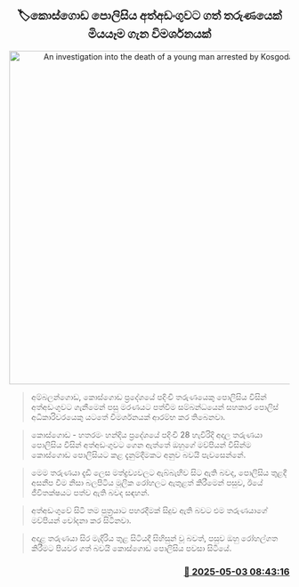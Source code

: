 <p align='center'><b><h2 align='center' title='An investigation into the death of a young man arrested by Kosgoda Police'>🏷කොස්ගොඩ පොලිසිය අත්අඩංගුවට ගත් තරුණයෙක් මියයෑම ගැන විමර්ශනයක් </h2></b></p>
<p align='center'><img src='https://helakuru.sgp1.cdn.digitaloceanspaces.com/esana/images/lib/dead-body-new.jpg' width='600' alt='An investigation into the death of a young man arrested by Kosgoda Police'></p>

> අම්බලන්ගොඩ, කොස්ගොඩ ප්‍රදේශයේ පදිංචි තරුණයෙකු පොලිසිය විසින් අත්අඩංගුවට ගැනීමෙන් පසු මරණයට පත්වීම සම්බන්ධයෙන් සහකාර පොලිස් අධිකාරිවරයෙකු යටතේ විමර්ශනයක් ආරම්භ කර තිබෙනවා.

> කොස්ගොඩ - හතරමං හන්දිය ප්‍රදේශයේ පදිංචි 28 හැවිරිදි අදාල තරුණයා පොලිසිය විසින් අත්අඩංගුවට ගෙන ඇත්තේ ඔහුගේ මව්පියන් විසින්ම කොස්ගොඩ පොලිසියට කළ දැනුම්දීමකට අනුව බවයි පැවසෙන්නේ.

> මෙම තරුණයා දැඩි ලෙස මත්ද්‍රව්‍යවලට ඇබ්බැහිව සිට ඇති බවද, පොලිසිය තුළදී අසනීප වීම නිසා බලපිටිය මූලික රෝහලට ඇතුළත් කිරීමෙන් පසුව, ඊයේ ජීවිතක්ෂයට පත්ව ඇති බවද සඳහන්.

> අත්අඩංගුවේ සිටි තම පුත්‍රයාට පහරදීමක් සිදුව ඇති බවට එම තරුණයාගේ මව්පියන් චෝදනා කර සිටිනවා.‍

> අදාළ තරුණයා සිර මැදිරිය තුළ සිටියදී සිහිසුන් වූ බවත්, පසුව ඔහු රෝහල්ගත කිරීමට පියවර ගත් බවයි කොස්ගොඩ පොලිසිය පවසා සිටියේ.



<h3 align='right'><a href='https://www.helakuru.lk/esana/p/109767/'>📅 2025-05-03 08:43:16</a></h3>
